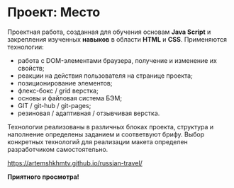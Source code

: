 # Проект: Место
Проектная работа, созданная для обучения основам __Java Script__ и закрепления изученных __навыков__ в области __HTML__ и __СSS__.
Применяются технологии:
 * работа с DOM-элементами браузера, получение и изменение их свойств;
 * реакции на действия пользователя на странице проекта;
 * позиционирование элементов;
 * флекс-бокс / grid верстка;
 * основы и файловая система БЭМ;
 * GIT / git-hub / git-pages;
 * резиновая / адаптивная / отзывчивая верстка.

 Технологии реализованы в различных блоках проекта, структура и наполнение определены заданием и соответвуют брифу. Выбор конкретных технологий для реализации макета определен разработчиком самостоятельно.

 https://artemshkhmtv.github.io/russian-travel/

 __Приятного просмотра!__